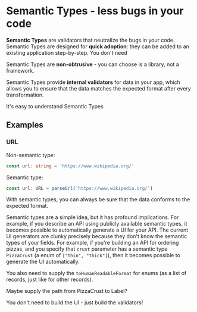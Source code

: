# Semantic Types - less bugs in your code

**Semantic Types** are validators that neutralize the bugs in your code. Semantic Types are designed for **quick adoption**: they can be added to an existing application step-by-step. You don't need

Semantic Types are **non-obtrusive** - you can choose is a library, not a framework.

Semantic Types provide **internal validators** for data in your app, which allows you to ensure that the data matches the expected format after every transformation.

It's easy to understand Semantic Types

## Examples

### URL

Non-semantic type:

```typescript
const url: string = 'https://www.wikipedia.org/'
```

Semantic type:

```typescript
const url: URL = parseUrl('https://www.wikipedia.org/')
```

With semantic types, you can always be sure that the data conforms to the expected format.

Semantic types are a simple idea, but it has profound implications. For example, if you describe an API using publicly available semantic types, it becomes possible to automatically generate a UI for your API. The current UI generators are clunky precisely because they don't know the semantic types of your fields. For example, if you're building an API for ordering pizzas, and you specify that `crust` parameter has a semantic type `PizzaCrust` (a enum of `["thin", "thick"]`), then it becomes possible to generate the UI automatically.

You also need to supply the `toHumanReadableFormat` for enums (as a list of records, just like for other records).

Maybe supply the path from PizzaCrust to Label?

You don't need to build the UI - just build the validators!
